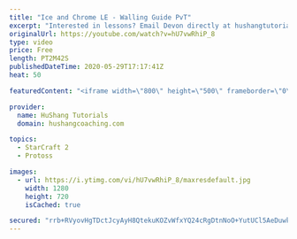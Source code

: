 ```yaml
---
title: "Ice and Chrome LE - Walling Guide PvT"
excerpt: "Interested in lessons? Email Devon directly at hushangtutorials@outlook.com ------------------------------------------------------------------------------------------------------- Want to support HuShang Tutorials directly? Patreon is a website where you can contribute a monthly donation that will help"
originalUrl: https://youtube.com/watch?v=hU7vwRhiP_8
type: video
price: Free
length: PT2M42S
publishedDateTime: 2020-05-29T17:17:41Z
heat: 50

featuredContent: "<iframe width=\"800\" height=\"500\" frameborder=\"0\" src=\"https://www.youtube.com/embed/hU7vwRhiP_8\" allow=\"accelerometer; autoplay; encrypted-media; gyroscope; picture-in-picture\" allowfullscreen></iframe>"

provider:
  name: HuShang Tutorials
  domain: hushangcoaching.com

topics:
  - StarCraft 2
  - Protoss

images:
  - url: https://i.ytimg.com/vi/hU7vwRhiP_8/maxresdefault.jpg
    width: 1280
    height: 720
    isCached: true

secured: "rrb+RVyovHgTDctJcyAyH8QtekuKOZvWfxYQ24cRgDtnNoO+YutUCl5AeDuwkMWY6YSsWPsUgasnM10oZISPd5z+PWt8IQrySAeSPl+eLXJMo+zpcx1VAzslMcjYwqK6shrX2loBiQQu5Mqma8P7cPI0nBXcppOgt/qlhuQFASNCEfzxM6Oyv6VnOdgiry8gbLtdU1JWVspY306CaAMDE8In6imykHvqg3be4ZxUZ90nC9FQUgNT2+vUQ3vp3hOjb1jp2UZa8Hn/kfbYWECfyzftVFBPA+7gY71O7aGaXPEaiWUa3t/F4aTB0eL0T7hPI4GHboHTI6pPBzM/WqwQmXuUGNwPxS7160743er73hg2jasCu6Xkt+ECw2sY4YYN0WY4d5MUbGVje/h6sIo9uYoNmIx9GSkVxos62b2W69E=;LPpsSOmPheTa5AxpAP73Yg=="
---
```


